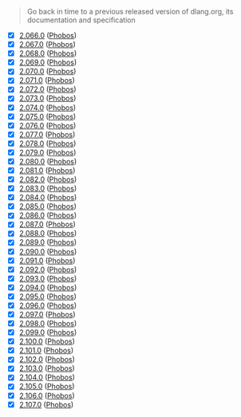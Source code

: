 > Go back in time to a previous released version of dlang.org, its documentation and specification

- [x] [2.066.0](https://docarchives.dlang.io/v2.066.0) ([Phobos](https://docarchives.dlang.io/v2.066.0/phobos))
- [x] [2.067.0](https://docarchives.dlang.io/v2.067.0) ([Phobos](https://docarchives.dlang.io/v2.067.0/phobos))
- [x] [2.068.0](https://docarchives.dlang.io/v2.068.0) ([Phobos](https://docarchives.dlang.io/v2.068.0/phobos))
- [x] [2.069.0](https://docarchives.dlang.io/v2.069.0) ([Phobos](https://docarchives.dlang.io/v2.069.0/phobos))
- [x] [2.070.0](https://docarchives.dlang.io/v2.070.0) ([Phobos](https://docarchives.dlang.io/v2.070.0/phobos))
- [x] [2.071.0](https://docarchives.dlang.io/v2.071.0) ([Phobos](https://docarchives.dlang.io/v2.071.0/phobos))
- [x] [2.072.0](https://docarchives.dlang.io/v2.072.0) ([Phobos](https://docarchives.dlang.io/v2.072.0/phobos))
- [x] [2.073.0](https://docarchives.dlang.io/v2.073.0) ([Phobos](https://docarchives.dlang.io/v2.073.0/phobos))
- [x] [2.074.0](https://docarchives.dlang.io/v2.074.0) ([Phobos](https://docarchives.dlang.io/v2.074.0/phobos))
- [x] [2.075.0](https://docarchives.dlang.io/v2.075.0) ([Phobos](https://docarchives.dlang.io/v2.075.0/phobos))
- [x] [2.076.0](https://docarchives.dlang.io/v2.076.0) ([Phobos](https://docarchives.dlang.io/v2.076.0/phobos))
- [x] [2.077.0](https://docarchives.dlang.io/v2.077.0) ([Phobos](https://docarchives.dlang.io/v2.077.0/phobos))
- [x] [2.078.0](https://docarchives.dlang.io/v2.078.0) ([Phobos](https://docarchives.dlang.io/v2.078.0/phobos))
- [x] [2.079.0](https://docarchives.dlang.io/v2.079.0) ([Phobos](https://docarchives.dlang.io/v2.079.0/phobos))
- [x] [2.080.0](https://docarchives.dlang.io/v2.080.0) ([Phobos](https://docarchives.dlang.io/v2.080.0/phobos))
- [x] [2.081.0](https://docarchives.dlang.io/v2.081.0) ([Phobos](https://docarchives.dlang.io/v2.081.0/phobos))
- [x] [2.082.0](https://docarchives.dlang.io/v2.082.0) ([Phobos](https://docarchives.dlang.io/v2.082.0/phobos))
- [x] [2.083.0](https://docarchives.dlang.io/v2.083.0) ([Phobos](https://docarchives.dlang.io/v2.083.0/phobos))
- [x] [2.084.0](https://docarchives.dlang.io/v2.084.0) ([Phobos](https://docarchives.dlang.io/v2.084.0/phobos))
- [x] [2.085.0](https://docarchives.dlang.io/v2.085.0) ([Phobos](https://docarchives.dlang.io/v2.085.0/phobos))
- [x] [2.086.0](https://docarchives.dlang.io/v2.086.0) ([Phobos](https://docarchives.dlang.io/v2.086.0/phobos))
- [x] [2.087.0](https://docarchives.dlang.io/v2.087.0) ([Phobos](https://docarchives.dlang.io/v2.087.0/phobos))
- [x] [2.088.0](https://docarchives.dlang.io/v2.088.0) ([Phobos](https://docarchives.dlang.io/v2.088.0/phobos))
- [x] [2.089.0](https://docarchives.dlang.io/v2.089.0) ([Phobos](https://docarchives.dlang.io/v2.089.0/phobos))
- [x] [2.090.0](https://docarchives.dlang.io/v2.090.0) ([Phobos](https://docarchives.dlang.io/v2.090.0/phobos))
- [x] [2.091.0](https://docarchives.dlang.io/v2.091.0) ([Phobos](https://docarchives.dlang.io/v2.091.0/phobos))
- [x] [2.092.0](https://docarchives.dlang.io/v2.092.0) ([Phobos](https://docarchives.dlang.io/v2.092.0/phobos))
- [x] [2.093.0](https://docarchives.dlang.io/v2.093.0) ([Phobos](https://docarchives.dlang.io/v2.093.0/phobos))
- [x] [2.094.0](https://docarchives.dlang.io/v2.094.0) ([Phobos](https://docarchives.dlang.io/v2.094.0/phobos))
- [x] [2.095.0](https://docarchives.dlang.io/v2.095.0) ([Phobos](https://docarchives.dlang.io/v2.095.0/phobos))
- [x] [2.096.0](https://docarchives.dlang.io/v2.096.0) ([Phobos](https://docarchives.dlang.io/v2.096.0/phobos))
- [x] [2.097.0](https://docarchives.dlang.io/v2.097.0) ([Phobos](https://docarchives.dlang.io/v2.097.0/phobos))
- [x] [2.098.0](https://docarchives.dlang.io/v2.098.0) ([Phobos](https://docarchives.dlang.io/v2.098.0/phobos))
- [x] [2.099.0](https://docarchives.dlang.io/v2.099.0) ([Phobos](https://docarchives.dlang.io/v2.099.0/phobos))
- [x] [2.100.0](https://docarchives.dlang.io/v2.100.0) ([Phobos](https://docarchives.dlang.io/v2.100.0/phobos))
- [x] [2.101.0](https://docarchives.dlang.io/v2.101.0) ([Phobos](https://docarchives.dlang.io/v2.101.0/phobos))
- [x] [2.102.0](https://docarchives.dlang.io/v2.102.0) ([Phobos](https://docarchives.dlang.io/v2.102.0/phobos))
- [x] [2.103.0](https://docarchives.dlang.io/v2.103.0) ([Phobos](https://docarchives.dlang.io/v2.103.0/phobos))
- [x] [2.104.0](https://docarchives.dlang.io/v2.104.0) ([Phobos](https://docarchives.dlang.io/v2.104.0/phobos))
- [x] [2.105.0](https://docarchives.dlang.io/v2.105.0) ([Phobos](https://docarchives.dlang.io/v2.105.0/phobos))
- [x] [2.106.0](https://docarchives.dlang.io/v2.106.0) ([Phobos](https://docarchives.dlang.io/v2.106.0/phobos))
- [x] [2.107.0](https://docarchives.dlang.io/v2.107.0) ([Phobos](https://docarchives.dlang.io/v2.107.0/phobos))
